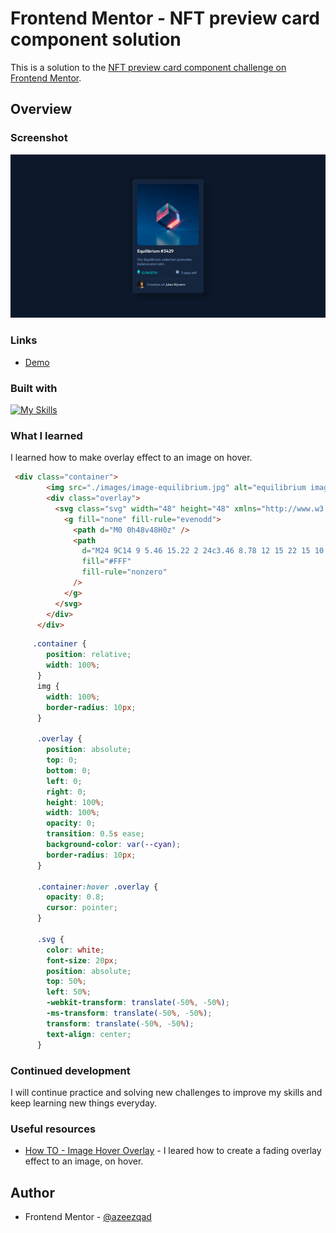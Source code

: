 # Frontend Mentor - NFT preview card component solution


This is a solution to the [NFT preview card component challenge on Frontend Mentor](https://www.frontendmentor.io/challenges/nft-preview-card-component-SbdUL_w0U). 

## Overview

### Screenshot

![](Screenshot.png)


### Links

- [Demo](https://azeezqad.github.io/frontend-mentor-challenges/nft-preview-card-component-main/)

### Built with

[![My Skills](https://skills.thijs.gg/icons?i=html,css)](https://skills.thijs.gg)


### What I learned

I learned how to make overlay effect to an image on hover.

```html
 <div class="container">
        <img src="./images/image-equilibrium.jpg" alt="equilibrium image" />
        <div class="overlay">
          <svg class="svg" width="48" height="48" xmlns="http://www.w3.org/2000/svg">
            <g fill="none" fill-rule="evenodd">
              <path d="M0 0h48v48H0z" />
              <path
                d="M24 9C14 9 5.46 15.22 2 24c3.46 8.78 12 15 22 15 10.01 0 18.54-6.22 22-15-3.46-8.78-11.99-15-22-15Zm0 25c-5.52 0-10-4.48-10-10s4.48-10 10-10 10 4.48 10 10-4.48 10-10 10Zm0-16c-3.31 0-6 2.69-6 6s2.69 6 6 6 6-2.69 6-6-2.69-6-6-6Z"
                fill="#FFF"
                fill-rule="nonzero"
              />
            </g>
          </svg>
        </div>
      </div>
```

```css
     .container {
        position: relative;
        width: 100%;
      }
      img {
        width: 100%;
        border-radius: 10px;
      }

      .overlay {
        position: absolute;
        top: 0;
        bottom: 0;
        left: 0;
        right: 0;
        height: 100%;
        width: 100%;
        opacity: 0;
        transition: 0.5s ease;
        background-color: var(--cyan);
        border-radius: 10px;
      }

      .container:hover .overlay {
        opacity: 0.8;
        cursor: pointer;
      }

      .svg {
        color: white;
        font-size: 20px;
        position: absolute;
        top: 50%;
        left: 50%;
        -webkit-transform: translate(-50%, -50%);
        -ms-transform: translate(-50%, -50%);
        transform: translate(-50%, -50%);
        text-align: center;
      }
```


### Continued development

I will continue practice and solving new challenges to improve my skills and keep learning new things everyday.


### Useful resources

- [How TO - Image Hover Overlay](https://www.w3schools.com/howto/howto_css_image_overlay.asp) - I leared how to create a fading overlay effect to an image, on hover.

## Author

- Frontend Mentor - [@azeezqad](https://www.frontendmentor.io/profile/azeezqad)
